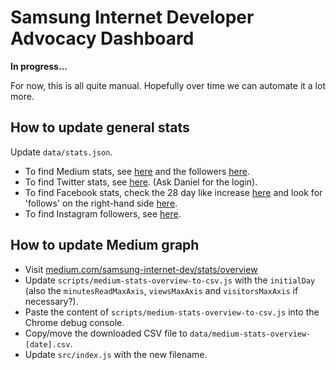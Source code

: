 # Samsung Internet Developer Advocacy Dashboard

**In progress...** 

For now, this is all quite manual. Hopefully over time we can automate it a lot more.

## How to update general stats

Update `data/stats.json`.

* To find Medium stats, see [here](https://medium.com/samsung-internet-dev/stats/overview) and the followers [here](https://medium.com/samsung-internet-dev/latest).
* To find Twitter stats, see [here](https://analytics.twitter.com). (Ask Daniel for the login).
* To find Facebook stats, check the 28 day like increase [here](https://www.facebook.com/samsunginternet/insights/) and look for 'follows' on the right-hand side [here](https://www.facebook.com/samsunginternet).
* To find Instagram followers, see [here](https://www.instagram.com/samsunginternet/).

## How to update Medium graph

* Visit [medium.com/samsung-internet-dev/stats/overview](https://medium.com/samsung-internet-dev/stats/overview)
* Update `scripts/medium-stats-overview-to-csv.js` with the `initialDay` (also the `minutesReadMaxAxis`, `viewsMaxAxis` and `visitorsMaxAxis` if necessary?).
* Paste the content of `scripts/medium-stats-overview-to-csv.js` into the Chrome debug console.
* Copy/move the downloaded CSV file to `data/medium-stats-overview-[date].csv`.
* Update `src/index.js` with the new filename.
